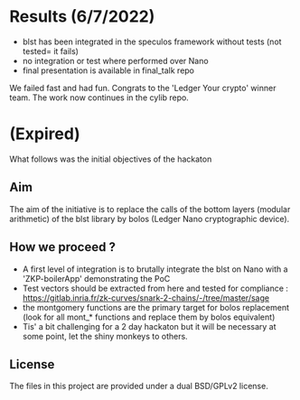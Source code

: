 # Results (6/7/2022)

- blst has been integrated in the speculos framework without tests (not tested= it fails)
- no integration or test where performed over Nano
- final presentation is available in final_talk repo

We failed fast and had fun. Congrats to the 'Ledger Your crypto' winner team. The work now continues in the cylib repo.


# (Expired) 
What follows was the initial objectives of the hackaton
## Aim
The aim of the initiative is to replace the calls of the bottom layers (modular arithmetic) of the blst library by bolos (Ledger Nano cryptographic device).

## How we proceed ?
- A first level of integration is to brutally integrate the blst on Nano with a 'ZKP-boilerApp' demonstrating the PoC
- Test vectors should be extracted from here and tested for compliance : https://gitlab.inria.fr/zk-curves/snark-2-chains/-/tree/master/sage
- the montgomery functions are the primary target for bolos replacement (look for all mont_* functions and replace them by bolos equivalent)
- Tis' a bit challenging for a 2 day hackaton but it will be necessary at some point, let the shiny monkeys to others.

## License

The files in this project are provided under a dual BSD/GPLv2 license.

